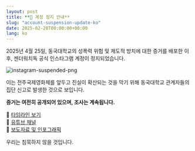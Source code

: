 ```yaml
---
layout: post
title: **🚨 계정 정지 안내**
slug: "account-suspension-update-ko"
date: 2025-02-28T00:00:00+00:00
lang: ko
---
```


2025년 4월 25일, 동국대학교의 성폭력 위험 및 제도적 방치에 대한 증거를 배포한 이후, 젠더워치독 공식 인스타그램 계정이 정지되었습니다.  

![instagram-suspended-png](https://i.ibb.co/RGVF0mzk/instagram-suspended-04252025.png)

이는 전주국제영화제를 앞두고 진실이 확산되는 것을 막기 위해 동국대학교 관계자들의 집단 신고로 발생한 것으로 보입니다.

**증거는 여전히 공개되어 있으며, 조사는 계속됩니다.**

📌 [타임라인 보기](https://genderwatchdog1.github.io/timeline-website/timeline_ko.html)  
📌 [유튜브 채널](https://www.youtube.com/@GenderWatchdog)  
📌 [보도자료 및 인포그래픽](https://genderwatchdog.bearblog.dev)

우리는 침묵하지 않을 것입니다.
